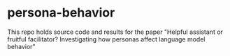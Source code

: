 # persona-behavior
This repo holds source code and results for the paper "Helpful assistant or fruitful facilitator? Investigating how personas affect language model behavior"
